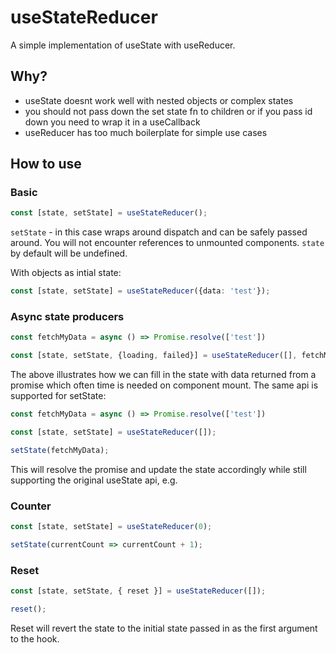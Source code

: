 # useStateReducer

A simple implementation of useState with useReducer.

## Why?

- useState doesnt work well with nested objects or complex states
- you should not pass down the set state fn to children or if you pass id down you need to wrap it in a useCallback
- useReducer has too much boilerplate for simple use cases

## How to use

### Basic

```typescript jsx
const [state, setState] = useStateReducer();
```

```setState```  - in this case wraps around dispatch and can be safely passed around. You will not encounter references
to unmounted components. ```state``` by default will be undefined.

With objects as intial state:
```typescript jsx
const [state, setState] = useStateReducer({data: 'test'});
```

### Async state producers

```typescript jsx
const fetchMyData = async () => Promise.resolve(['test'])

const [state, setState, {loading, failed}] = useStateReducer([], fetchMyData);
```

The above illustrates how we can fill in the state with data returned from a promise which often time is needed on
component mount. The same api is supported for setState:

```typescript jsx
const fetchMyData = async () => Promise.resolve(['test'])

const [state, setState] = useStateReducer([]);

setState(fetchMyData);
```

This will resolve the promise and update the state accordingly while still supporting the original useState api, e.g.

### Counter

```typescript jsx
const [state, setState] = useStateReducer(0);

setState(currentCount => currentCount + 1);
```

### Reset
```typescript jsx
const [state, setState, { reset }] = useStateReducer([]);

reset();
```

Reset will revert the state to the initial state passed in as the first argument to the hook.